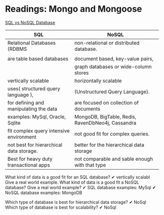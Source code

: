 # Readings: Mongo and Mongoose

[SQL vs NoSQL Database](https://www.thegeekstuff.com/2014/01/sql-vs-nosql-db/?utm_source=tuicool)

   
|   SQL                                  |   NoSQL                                         |
| ---------------------------------------|-------------------------------------------------|
|Relational Databases (RDBMS             |non-relational or distributed database.          |
|                                        |                                                 |
|   are table based databases            |document based, key-value pairs,                 |
|                                        | graph databases or wide-column stores           |
|vertically scalable                     |horizontally scalable                            |
|uses( structured query language ),      | (Unstructured Query Language).                  |
|for defining and manipulating the data  | are focused on collection of documents          |
| examples: MySql, Oracle, Sqlite        |MongoDB, BigTable, Redis, RavenDbNeo4j, Cassandra|
|fit complex query intensive environment |not good fit for complex queries.                |
|not best for hierarchical data storage. |better for the hierarchical data storage         |
|Best for heavy duty transactional apps  | not comparable and sable enough with that type  |

What kind of data is a good fit for an SQL database?
✔ vertically scalabl 
Give a real world example.
What kind of data is a good fit a NoSQL database?
Give a real world example?
✔ SQL database examples: MySql
✔  NoSQL database examples: MongoDB

Which type of database is best for hierarchical data storage?
✔ NoSql
Which type of database is best for scalability?
✔ NoSql